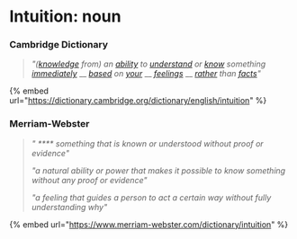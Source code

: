 # Intuition: noun

### Cambridge Dictionary

> _"(_[_knowledge_](https://dictionary.cambridge.org/dictionary/english/knowledge) _from) an_ [_ability_](https://dictionary.cambridge.org/dictionary/english/ability) _to_ [_understand_](https://dictionary.cambridge.org/dictionary/english/understand) _or_ [_know_](https://dictionary.cambridge.org/dictionary/english/know) _something_ [_immediately_](https://dictionary.cambridge.org/dictionary/english/immediately) __ [_based_](https://dictionary.cambridge.org/dictionary/english/based) _on_ [_your_](https://dictionary.cambridge.org/dictionary/english/your) __ [_feelings_](https://dictionary.cambridge.org/dictionary/english/feeling) __ [_rather_](https://dictionary.cambridge.org/dictionary/english/rather) _than_ [_facts_](https://dictionary.cambridge.org/dictionary/english/fact)_"_

{% embed url="https://dictionary.cambridge.org/dictionary/english/intuition" %}

### Merriam-Webster

> _" **** something that is known or understood without proof or evidence"_
>
> _"a natural ability or power that makes it possible to know something without any proof or evidence"_
>
> _"a feeling that guides a person to act a certain way without fully understanding why"_&#x20;

{% embed url="https://www.merriam-webster.com/dictionary/intuition" %}
